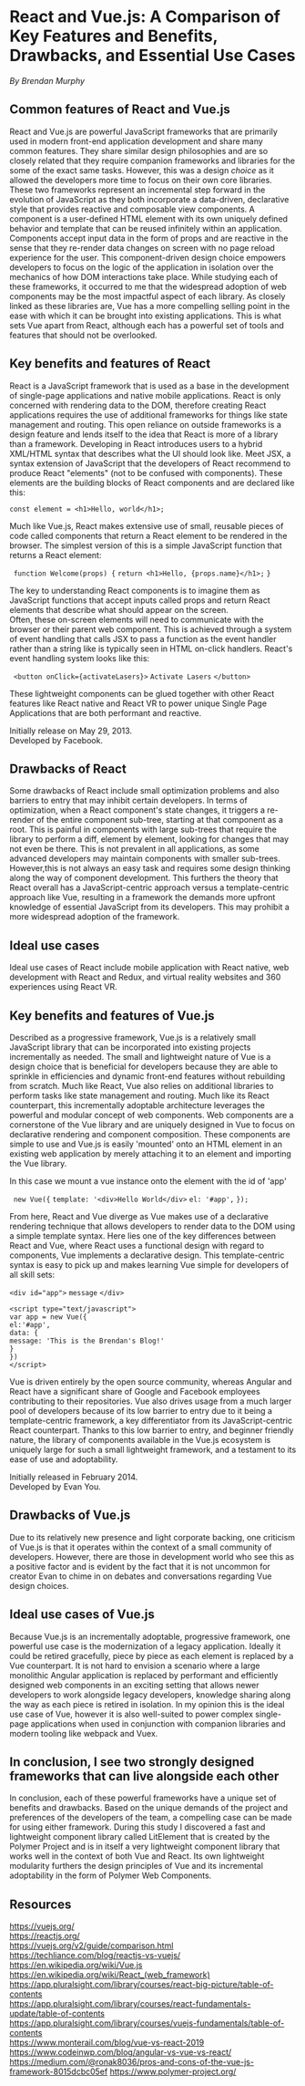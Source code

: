 # React and Vue.js: A Comparison of Key Features and Benefits, Drawbacks, and Essential Use Cases  
*By Brendan Murphy*

## Common features of React and Vue.js
React and Vue.js are powerful JavaScript frameworks that are primarily used in modern front-end application development and share many common features. They share similar design philosophies and are so closely related that they require companion frameworks and libraries for the some of the exact same tasks. However, this was a design <em>choice</em> as it allowed the developers more time to focus on their own core libraries. These two frameworks represent an incremental step forward in the evolution of JavaScript as they both incorporate a data-driven, declarative style that provides reactive and composable view components. A component is a user-defined HTML element with its own uniquely defined behavior and template that can be reused infinitely within an application. Components accept input data in the form of props and are reactive in the sense that they re-render data changes on screen with no page reload experience for the user. This component-driven design choice empowers developers to focus on the logic of the application in isolation over the mechanics of how DOM interactions take place. While studying each of these frameworks, it occurred to me that the widespread adoption of web components may be the most impactful aspect of each library. As closely linked as these libraries are, Vue has a more compelling selling point in the ease with which it can be brought into existing applications. This is what sets Vue apart from React, although each has a powerful set of tools and features that should not be overlooked.  

## Key benefits and features of React
React is a JavaScript framework that is used as a base in the development of single-page applications and native mobile applications. React is only concerned with rendering data to the DOM, therefore creating React applications requires the use of additional frameworks for things like state management and routing. This open reliance on outside frameworks is a design feature and lends itself to the idea that React is more of a library than a framework. Developing in React introduces users to a hybrid XML/HTML syntax that describes what the UI should look like. Meet JSX, a syntax extension of JavaScript that the developers of React recommend to produce React "elements" (not to be confused with components). These elements are the building blocks of React components and are declared like this:   

```const element = <h1>Hello, world</h1>;```

Much like Vue.js, React makes extensive use of small, reusable pieces of code called components that return a React element to be rendered in the browser. The simplest version of this is a simple JavaScript function that returns a React element: 

``` function Welcome(props) {```
```return <h1>Hello, {props.name}</h1>;```
```} ```

The key to understanding React components is to imagine them as JavaScript functions that accept inputs called props and return React elements that describe what should appear on the screen.  
Often, these on-screen elements will need to communicate with the browser or their parent web component. This is achieved through a system of event handling that calls JSX to pass a function as the event handler rather than a string like is typically seen in HTML on-click handlers. React's event handling system looks like this:

``` <button onClick={activateLasers}>```
```Activate Lasers```
```</button> ```

These lightweight components can be glued together with other React features like React native and React VR to power unique Single Page Applications that are both performant and reactive.

Initially release on May 29, 2013.  
Developed by Facebook.   

## Drawbacks of React
Some drawbacks of React include small optimization problems and also barriers to entry that may inhibit certain developers. In terms of optimization, when a React component's state changes, it triggers a re-render of the entire component sub-tree, starting at that component as a root. This is painful in components with large sub-trees that require the library to perform a diff, element by element, looking for changes that may not even be there. This is not prevalent in all applications, as some advanced developers may maintain components with smaller sub-trees. However,this is not always an easy task and requires some design thinking along the way of component development. This furthers the theory that React overall has a JavaScript-centric approach versus a template-centric approach like Vue, resulting in a framework the demands more upfront knowledge of essential JavaScript from its developers. This may prohibit a more widespread adoption of the framework.

## Ideal use cases
Ideal use cases of React include mobile application with React native, web development with React and Redux, and virtual reality websites and 360 experiences using React VR.  

## Key benefits and features of Vue.js  
Described as a progressive framework, Vue.js is a relatively small JavaScript library that can be incorporated into existing projects incrementally as needed. The small and lightweight nature of Vue is a design choice that is beneficial for developers because they are able to sprinkle in efficiencies and dynamic front-end features without rebuilding from scratch. Much like React, Vue also relies on additional libraries to perform tasks like state management and routing.  Much like its React counterpart, this incrementally adoptable architecture leverages the powerful and modular concept of web components. Web components are a cornerstone of the Vue library and are uniquely designed in Vue to focus on declarative rendering and component composition. These components are simple to use and Vue.js is easily 'mounted' onto an HTML element in an existing web application by merely attaching it to an element and importing the Vue library.

In this case we mount a vue instance onto the element with the id of 'app'

``` new Vue({```
```template: '<div>Hello World</div>```
```el: '#app',```
```});```

From here, React and Vue diverge as Vue makes use of a declarative rendering technique that allows developers to render data to the DOM using a simple template syntax. Here lies one of the key differences between React and Vue, where React uses a functional design with regard to components, Vue implements a declarative design. This template-centric syntax is easy to pick up and makes learning Vue simple for developers of all skill sets:  

```<div id="app">```
     ```message``` 
```</div>```  

```<script type="text/javascript">```  
    ```var app = new Vue({```  
        ```el:'#app',```  
        ```data: {```  
            ```message: 'This is the Brendan's Blog!'```  
        ```}```  
    ```})```  
```</script>```  

Vue is driven entirely by the open source community, whereas Angular and React have a significant share of Google and Facebook employees contributing to their repositories. Vue also drives usage from a much larger pool of developers because of its low barrier to entry due to it being a template-centric framework, a key differentiator from its JavaScript-centric React counterpart. Thanks to this low barrier to entry, and beginner friendly nature, the library of components available in the Vue.js ecosystem is uniquely large for such a small lightweight framework, and a testament to its ease of use and adoptability.  

Initially released in February 2014.  
Developed by Evan You.    

## Drawbacks of Vue.js  
Due to its relatively new presence and light corporate backing, one criticism of Vue.js is that it operates within the context of a small community of developers. However, there are those in development world who see this as a positive factor and is evident by the fact that it is not uncommon for creator Evan to chime in on debates and conversations regarding Vue design choices.

## Ideal use cases of Vue.js  
Because Vue.js is an incrementally adoptable, progressive framework, one powerful use case is the modernization of a legacy application. Ideally it could be retired gracefully, piece by piece as each element is replaced by a Vue counterpart. It is not hard to envision a scenario where a large monolithic Angular application is replaced by performant and efficiently designed web components in an exciting setting that allows newer developers to work alongside legacy developers, knowledge sharing along the way as each piece is retired in isolation. In my opinion this is the ideal use case of Vue, however it is also well-suited to power complex single-page applications when used in conjunction with companion libraries and modern tooling like webpack and Vuex.

## In conclusion, I see two strongly designed frameworks that can live alongside each other
In conclusion, each of these powerful frameworks have a unique set of benefits and drawbacks. Based on the unique demands of the project and preferences of the developers of the team, a compelling case can be made for using either framework. During this study I discovered a fast and lightweight component library called LitElement that is created by the Polymer Project and is in itself a very lightweight component library that works well in the context of both Vue and React. Its own lightweight modularity furthers the design principles of Vue and its incremental adoptability in the form of Polymer Web Components.

## Resources  
https://vuejs.org/  
https://reactjs.org/  
https://vuejs.org/v2/guide/comparison.html  
https://techliance.com/blog/reactjs-vs-vuejs/  
https://en.wikipedia.org/wiki/Vue.js  
https://en.wikipedia.org/wiki/React_(web_framework)   
https://app.pluralsight.com/library/courses/react-big-picture/table-of-contents  
https://app.pluralsight.com/library/courses/react-fundamentals-update/table-of-contents  
https://app.pluralsight.com/library/courses/vuejs-fundamentals/table-of-contents  
https://www.monterail.com/blog/vue-vs-react-2019  
https://www.codeinwp.com/blog/angular-vs-vue-vs-react/  
https://medium.com/@ronak8036/pros-and-cons-of-the-vue-js-framework-8015dcbc05ef
https://www.polymer-project.org/  



